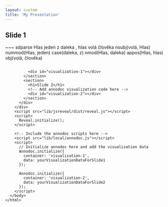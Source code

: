 ```yaml
---
layout: custom
title: 'My Presentation'
---
```


<!DOCTYPE html>
<html>
  <head>
    <link rel="stylesheet" href="lib/jsreveal/dist/reveal.css">
  </head>
  <body>
    <div class="reveal">
      <div class="slides">
        <section>
          <h1>Slide 1</h1>
          ~~~ sdparse
Hlas jeden z daleka , hlas volá člověka
nsubj(volá, Hlas)
nummod(Hlas, jeden)
case(daleka, z)
nmod(Hlas, daleka)
appos(Hlas, hlas)
obj(volá, člověka)

~~~ 

          <div id="visualization-1"></div>
        </section>
        <section>
          <h1>Slide 2</h1>
          <!-- Add annodoc visualization code here -->
          <div id="visualization-2"></div>
        </section>
      </div>
    </div>
    <script src="lib/jsreveal/dist/reveal.js"></script>
    <script>
      Reveal.initialize();
    </script>

    <!-- Include the annodoc scripts here -->
    <script src="lib/local/annodoc.js"></script>
    <script>
      // Initialize annodoc here and add the visualization data
      Annodoc.initialize({
        container: 'visualization-1',
        data: yourVisualizationDataForSlide1
      });

      Annodoc.initialize({
        container: 'visualization-2',
        data: yourVisualizationDataForSlide2
      });
    </script>
  </body>
</html>
